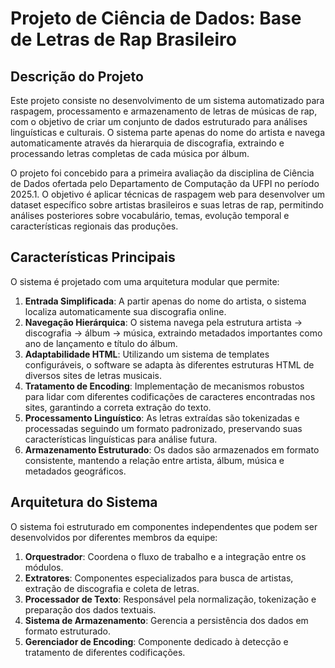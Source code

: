 # Projeto de Ciência de Dados: Base de Letras de Rap Brasileiro

## Descrição do Projeto

Este projeto consiste no desenvolvimento de um sistema automatizado para raspagem, processamento e armazenamento de letras de músicas de rap, com o objetivo de criar um conjunto de dados estruturado para análises linguísticas e culturais. O sistema parte apenas do nome do artista e navega automaticamente através da hierarquia de discografia, extraindo e processando letras completas de cada música por álbum.

O projeto foi concebido para a primeira avaliação da disciplina de Ciência de Dados ofertada pelo Departamento de Computação da UFPI no período 2025.1. O objetivo é aplicar técnicas de raspagem web para desenvolver um dataset específico sobre artistas brasileiros e suas letras de rap, permitindo análises posteriores sobre vocabulário, temas, evolução temporal e características regionais das produções.

## Características Principais

O sistema é projetado com uma arquitetura modular que permite:

1. **Entrada Simplificada**: A partir apenas do nome do artista, o sistema localiza automaticamente sua discografia online.
2. **Navegação Hierárquica**: O sistema navega pela estrutura artista → discografia → álbum → música, extraindo metadados importantes como ano de lançamento e título do álbum.
3. **Adaptabilidade HTML**: Utilizando um sistema de templates configuráveis, o software se adapta às diferentes estruturas HTML de diversos sites de letras musicais.
4. **Tratamento de Encoding**: Implementação de mecanismos robustos para lidar com diferentes codificações de caracteres encontradas nos sites, garantindo a correta extração do texto.
5. **Processamento Linguístico**: As letras extraídas são tokenizadas e processadas seguindo um formato padronizado, preservando suas características linguísticas para análise futura.
6. **Armazenamento Estruturado**: Os dados são armazenados em formato consistente, mantendo a relação entre artista, álbum, música e metadados geográficos.

## Arquitetura do Sistema

O sistema foi estruturado em componentes independentes que podem ser desenvolvidos por diferentes membros da equipe:

1. **Orquestrador**: Coordena o fluxo de trabalho e a integração entre os módulos.
2. **Extratores**: Componentes especializados para busca de artistas, extração de discografia e coleta de letras.
3. **Processador de Texto**: Responsável pela normalização, tokenização e preparação dos dados textuais.
4. **Sistema de Armazenamento**: Gerencia a persistência dos dados em formato estruturado.
5. **Gerenciador de Encoding**: Componente dedicado à detecção e tratamento de diferentes codificações.